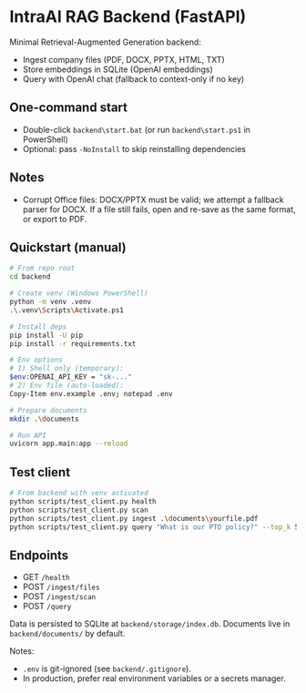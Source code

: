 # IntraAI RAG Backend (FastAPI)

Minimal Retrieval-Augmented Generation backend:
- Ingest company files (PDF, DOCX, PPTX, HTML, TXT)
- Store embeddings in SQLite (OpenAI embeddings)
- Query with OpenAI chat (fallback to context-only if no key)

## One-command start
- Double-click `backend\start.bat` (or run `backend\start.ps1` in PowerShell)
- Optional: pass `-NoInstall` to skip reinstalling dependencies

## Notes
- Corrupt Office files: DOCX/PPTX must be valid; we attempt a fallback parser for DOCX. If a file still fails, open and re-save as the same format, or export to PDF.

## Quickstart (manual)

```bash
# From repo root
cd backend

# Create venv (Windows PowerShell)
python -m venv .venv
.\.venv\Scripts\Activate.ps1

# Install deps
pip install -U pip
pip install -r requirements.txt

# Env options
# 1) Shell only (temporary):
$env:OPENAI_API_KEY = "sk-..."
# 2) Env file (auto-loaded):
Copy-Item env.example .env; notepad .env

# Prepare documents
mkdir .\documents

# Run API
uvicorn app.main:app --reload
```

## Test client
```bash
# From backend with venv activated
python scripts/test_client.py health
python scripts/test_client.py scan
python scripts/test_client.py ingest .\documents\yourfile.pdf
python scripts/test_client.py query "What is our PTO policy?" --top_k 5
```

## Endpoints
- GET `/health`
- POST `/ingest/files`
- POST `/ingest/scan`
- POST `/query`

Data is persisted to SQLite at `backend/storage/index.db`. Documents live in `backend/documents/` by default.

Notes:
- `.env` is git-ignored (see `backend/.gitignore`).
- In production, prefer real environment variables or a secrets manager. 